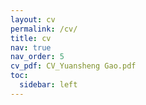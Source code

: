 ```yaml
---
layout: cv
permalink: /cv/
title: cv
nav: true
nav_order: 5
cv_pdf: CV_Yuansheng Gao.pdf
toc:
  sidebar: left
---
```

